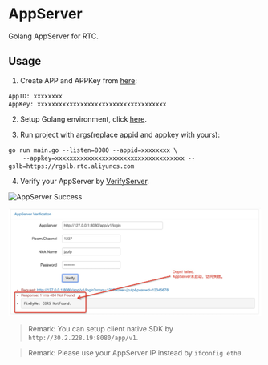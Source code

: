 # AppServer

Golang AppServer for RTC.

## Usage

1. Create APP and APPKey from [here](https://rtc.console.aliyun.com/#/manage):

```
AppID: xxxxxxxx
AppKey: xxxxxxxxxxxxxxxxxxxxxxxxxxxxxxxxxxxx
```

2. Setup Golang environment, click [here](https://blog.csdn.net/win_lin/article/details/48265493).


3. Run project with args(replace appid and appkey with yours):

```
go run main.go --listen=8080 --appid=xxxxxxxx \
    --appkey=xxxxxxxxxxxxxxxxxxxxxxxxxxxxxxxxxxxx --gslb=https://rgslb.rtc.aliyuncs.com
```

4. Verify your AppServer by [VerifyServer](../verify/README.md).

![AppServer Success](images/app-ok.png)

![AppServer Failed](images/app-failed.png)

> Remark: You can setup client native SDK by `http://30.2.228.19:8080/app/v1`.

> Remark: Please use your AppServer IP instead by `ifconfig eth0`.

